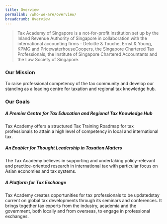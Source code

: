 ```yaml
---
title: Overview
permalink: /who-we-are/overview/
breadcrumb: Overview
---
```

> Tax Academy of Singapore is a not-for-profit institution set up by the Inland Revenue Authority of Singapore in collaboration with the international accounting firms - Deloitte & Touche, Ernst & Young, KPMG and PricewaterhouseCoopers, the Singapore Chartered Tax Professionals, the Institute of Singapore Chartered Accountants and the Law Society of Singapore.


### **Our Mission**

To raise professional competency of the tax community and develop our standing as a leading centre for taxation and regional tax knowledge hub.

### **Our Goals**

##### **A Premier Centre for Tax Education and Regional Tax Knowledge Hub**

Tax Academy offers a structured Tax Training Roadmap for tax professionals to attain a high level of competency in local and international tax.

##### **An Enabler for Thought Leadership in Taxation Matters**

The Tax Academy believes in supporting and undertaking policy-relevant and practice-oriented research in international tax with particular focus on Asian economies and tax systems.

##### **A Platform for Tax Exchange**

Tax Academy creates opportunities for tax professionals to be updatedstay current on global tax developments through its seminars and conferences. It brings together tax experts from the industry, academia and the government, both locally and from overseas, to engage in professional exchanges.